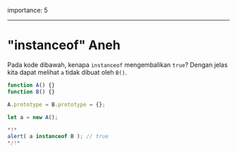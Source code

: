 importance: 5

---

# "instanceof" Aneh

Pada kode dibawah, kenapa `instanceof` mengembalikan `true`? Dengan jelas kita dapat melihat `a` tidak dibuat oleh `B()`.

```js run
function A() {}
function B() {}

A.prototype = B.prototype = {};

let a = new A();

*!*
alert( a instanceof B ); // true
*/!*
```
